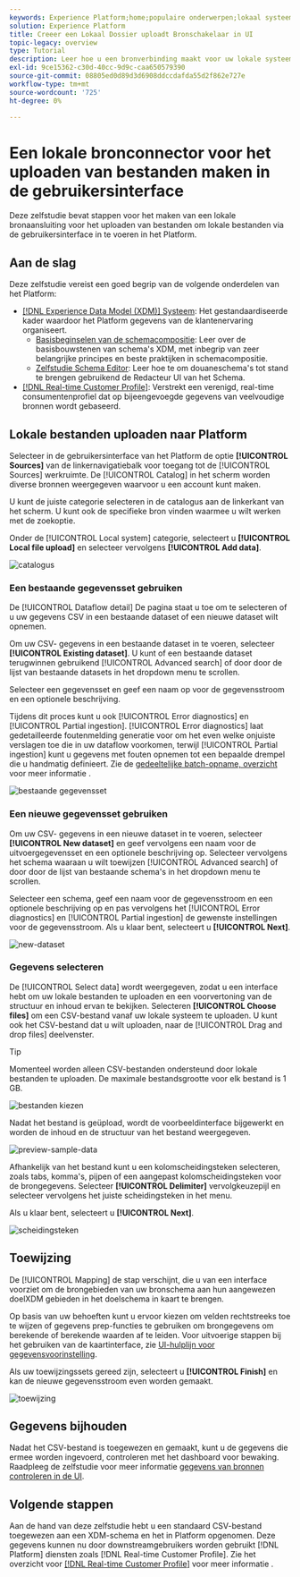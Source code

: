 ```yaml
---
keywords: Experience Platform;home;populaire onderwerpen;lokaal systeem;bestandsupload;map csv;map csv-bestand;map csv-bestand toewijzen aan xdm;map csv aan xdm;ui-gids;
solution: Experience Platform
title: Creeer een Lokaal Dossier uploadt Bronschakelaar in UI
topic-legacy: overview
type: Tutorial
description: Leer hoe u een bronverbinding maakt voor uw lokale systeem om lokale bestanden naar het Platform te brengen
exl-id: 9ce15362-c30d-40cc-9d9c-caa650579390
source-git-commit: 08805ed0d89d3d6908ddccdafda55d2f862e727e
workflow-type: tm+mt
source-wordcount: '725'
ht-degree: 0%

---
```


# Een lokale bronconnector voor het uploaden van bestanden maken in de gebruikersinterface

Deze zelfstudie bevat stappen voor het maken van een lokale bronaansluiting voor het uploaden van bestanden om lokale bestanden via de gebruikersinterface in te voeren in het Platform.

## Aan de slag

Deze zelfstudie vereist een goed begrip van de volgende onderdelen van het Platform:

* [[!DNL Experience Data Model (XDM)] Systeem](../../../../../xdm/home.md): Het gestandaardiseerde kader waardoor het Platform gegevens van de klantenervaring organiseert.
   * [Basisbeginselen van de schemacompositie](../../../../../xdm/schema/composition.md): Leer over de basisbouwstenen van schema&#39;s XDM, met inbegrip van zeer belangrijke principes en beste praktijken in schemacompositie.
   * [Zelfstudie Schema Editor](../../../../../xdm/tutorials/create-schema-ui.md): Leer hoe te om douaneschema&#39;s tot stand te brengen gebruikend de Redacteur UI van het Schema.
* [[!DNL Real-time Customer Profile]](../../../../../profile/home.md): Verstrekt een verenigd, real-time consumentenprofiel dat op bijeengevoegde gegevens van veelvoudige bronnen wordt gebaseerd.

## Lokale bestanden uploaden naar Platform

Selecteer in de gebruikersinterface van het Platform de optie **[!UICONTROL Sources]** van de linkernavigatiebalk voor toegang tot de [!UICONTROL Sources] werkruimte. De [!UICONTROL Catalog] in het scherm worden diverse bronnen weergegeven waarvoor u een account kunt maken.

U kunt de juiste categorie selecteren in de catalogus aan de linkerkant van het scherm. U kunt ook de specifieke bron vinden waarmee u wilt werken met de zoekoptie.

Onder de [!UICONTROL Local system] categorie, selecteert u **[!UICONTROL Local file upload]** en selecteer vervolgens **[!UICONTROL Add data]**.

![catalogus](../../../../images/tutorials/create/local/catalog.png)

### Een bestaande gegevensset gebruiken

De [!UICONTROL Dataflow detail] De pagina staat u toe om te selecteren of u uw gegevens CSV in een bestaande dataset of een nieuwe dataset wilt opnemen.

Om uw CSV- gegevens in een bestaande dataset in te voeren, selecteer **[!UICONTROL Existing dataset]**. U kunt of een bestaande dataset terugwinnen gebruikend [!UICONTROL Advanced search] of door door de lijst van bestaande datasets in het dropdown menu te scrollen.

Selecteer een gegevensset en geef een naam op voor de gegevensstroom en een optionele beschrijving.

Tijdens dit proces kunt u ook [!UICONTROL Error diagnostics] en [!UICONTROL Partial ingestion]. [!UICONTROL Error diagnostics] laat gedetailleerde foutenmelding generatie voor om het even welke onjuiste verslagen toe die in uw dataflow voorkomen, terwijl [!UICONTROL Partial ingestion] kunt u gegevens met fouten opnemen tot een bepaalde drempel die u handmatig definieert. Zie de [gedeeltelijke batch-opname, overzicht](../../../../../ingestion/batch-ingestion/partial.md) voor meer informatie .

![bestaande gegevensset](../../../../images/tutorials/create/local/existing-dataset.png)

### Een nieuwe gegevensset gebruiken

Om uw CSV- gegevens in een nieuwe dataset in te voeren, selecteer **[!UICONTROL New dataset]** en geef vervolgens een naam voor de uitvoergegevensset en een optionele beschrijving op. Selecteer vervolgens het schema waaraan u wilt toewijzen [!UICONTROL Advanced search] of door door de lijst van bestaande schema&#39;s in het dropdown menu te scrollen.

Selecteer een schema, geef een naam voor de gegevensstroom en een optionele beschrijving op en pas vervolgens het [!UICONTROL Error diagnostics] en [!UICONTROL Partial ingestion] de gewenste instellingen voor de gegevensstroom. Als u klaar bent, selecteert u **[!UICONTROL Next]**.

![new-dataset](../../../../images/tutorials/create/local/new-dataset.png)

### Gegevens selecteren

De [!UICONTROL Select data] wordt weergegeven, zodat u een interface hebt om uw lokale bestanden te uploaden en een voorvertoning van de structuur en inhoud ervan te bekijken. Selecteren **[!UICONTROL Choose files]** om een CSV-bestand vanaf uw lokale systeem te uploaden. U kunt ook het CSV-bestand dat u wilt uploaden, naar de [!UICONTROL Drag and drop files] deelvenster.

>[!TIP]
>
>Momenteel worden alleen CSV-bestanden ondersteund door lokale bestanden te uploaden. De maximale bestandsgrootte voor elk bestand is 1 GB.

![bestanden kiezen](../../../../images/tutorials/create/local/choose-files.png)

Nadat het bestand is geüpload, wordt de voorbeeldinterface bijgewerkt en worden de inhoud en de structuur van het bestand weergegeven.

![preview-sample-data](../../../../images/tutorials/create/local/preview-sample-data.png)

Afhankelijk van het bestand kunt u een kolomscheidingsteken selecteren, zoals tabs, komma&#39;s, pijpen of een aangepast kolomscheidingsteken voor de brongegevens. Selecteer **[!UICONTROL Delimiter]** vervolgkeuzepijl en selecteer vervolgens het juiste scheidingsteken in het menu.

Als u klaar bent, selecteert u **[!UICONTROL Next]**.

![scheidingsteken](../../../../images/tutorials/create/local/delimiter.png)

## Toewijzing

De [!UICONTROL Mapping] de stap verschijnt, die u van een interface voorziet om de brongebieden van uw bronschema aan hun aangewezen doelXDM gebieden in het doelschema in kaart te brengen.

Op basis van uw behoeften kunt u ervoor kiezen om velden rechtstreeks toe te wijzen of gegevens prep-functies te gebruiken om brongegevens om berekende of berekende waarden af te leiden. Voor uitvoerige stappen bij het gebruiken van de kaartinterface, zie [UI-hulplijn voor gegevensvoorinstelling](../../../../../data-prep/ui/mapping.md).

Als uw toewijzingssets gereed zijn, selecteert u **[!UICONTROL Finish]** en kan de nieuwe gegevensstroom even worden gemaakt.

![toewijzing](../../../../images/tutorials/create/local/mapping.png)

## Gegevens bijhouden

Nadat het CSV-bestand is toegewezen en gemaakt, kunt u de gegevens die ermee worden ingevoerd, controleren met het dashboard voor bewaking. Raadpleeg de zelfstudie voor meer informatie [gegevens van bronnen controleren in de UI](../../../../../dataflows/ui/monitor-sources.md).

## Volgende stappen

Aan de hand van deze zelfstudie hebt u een standaard CSV-bestand toegewezen aan een XDM-schema en het in Platform opgenomen. Deze gegevens kunnen nu door downstreamgebruikers worden gebruikt [!DNL Platform] diensten zoals [!DNL Real-time Customer Profile]. Zie het overzicht voor [[!DNL Real-time Customer Profile]](../../../../../profile/home.md) voor meer informatie .
